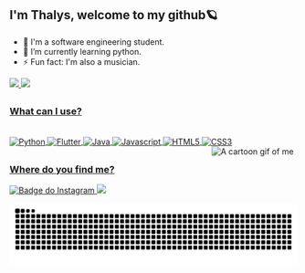 ## I'm Thalys, welcome to my github🪐
- 📓 I'm a software engineering student.
- 🌱 I’m currently learning python.
- ⚡ Fun fact: I'm also a musician.

<div>
  <a href="https://github.com/Yl-lY"/>
  <img height="180em" src="https://github-readme-stats.vercel.app/api?username=Yl-lY&show_icons=true&theme=radical&hide_border=true&border_radius=25&custom_title=Let's%20see%20how%20I'm%20going" />
  <img height="180em" src="https://github-readme-stats.vercel.app/api/top-langs/?username=Yl-lY&theme=radical&hide_border=true&layout=compact&border_radius=25"/>
</div>

##
### What can I use?
<div style="display: inline_block"><br>
  <img align="center" alt="Python" height="30" width="40" src="https://cdn.jsdelivr.net/gh/devicons/devicon@latest/icons/python/python-original.svg">
  <img align="center" alt="Flutter" height="30" width="40" src="https://cdn.jsdelivr.net/gh/devicons/devicon@latest/icons/flutter/flutter-original.svg" />
  <img align="center" alt="Java" height="30" width="40" src="https://cdn.jsdelivr.net/gh/devicons/devicon@latest/icons/java/java-original.svg" />
  <img align="center" alt="Javascript" height="30" width="40" src="https://cdn.jsdelivr.net/gh/devicons/devicon@latest/icons/javascript/javascript-original.svg" />
  <img align="center" alt="HTML5" height="30" width="40" src="https://cdn.jsdelivr.net/gh/devicons/devicon@latest/icons/html5/html5-original.svg" />
  <img align="center" alt="CSS3" height="30" width="40" src="https://cdn.jsdelivr.net/gh/devicons/devicon@latest/icons/css3/css3-original.svg" />
  <img align="right" alt="A cartoon gif of me" width="150" src="https://cdn.discordapp.com/attachments/1215286224462422028/1351453739470290985/Design_sem_nome.gif?ex=67da6ee0&is=67d91d60&hm=84fb4b7d27ba0b1ebc3eeac4887abb2fbceb71b939363d16949c5e712b164572&"/>
</div>

##
### Where do you find me?
<div>
  <a href="https://www.instagram.com/o__thalys/">
    <img src="https://img.shields.io/badge/Instagram-E4405F?style=for-the-badge&logo=instagram&logoColor=white" alt="Badge do Instagram">
  </a>
  
  <a href="https://www.linkedin.com/in/thalys-albino-70328126b/">
    <img src="https://img.shields.io/badge/LinkedIn-0077B5?style=for-the-badge&logo=linkedin&logoColor=white">
  </a>

  ![Snake Animation](https://github.com/Yl-lY/Yl-lY/blob/output/github-contribution-grid-snake-dark.svg)
</div>

<!--
**Yl-lY/Yl-lY** is a ✨ _special_ ✨ repository because its `README.md` (this file) appears on your GitHub profile.

Here are some ideas to get you started:

- 🔭 I’m currently working on ...
- 🌱 I’m currently learning ...
- 👯 I’m looking to collaborate on ...
- 🤔 I’m looking for help with ...
- 💬 Ask me about ...
- 📫 How to reach me: ...
- 😄 Pronouns: ...
- ⚡ Fun fact: ...
-->


